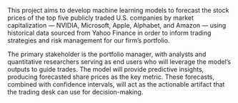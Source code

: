 This project aims to develop machine learning models to forecast the stock prices of the top five publicly traded U.S. companies by market capitalization — NVIDIA, Microsoft, Apple, Alphabet, and Amazon — using historical data sourced from Yahoo Finance in order to inform trading strategies and risk management for our firm’s portfolio.

The primary stakeholder is the portfolio manager, with analysts and quantitative researchers serving as end users who will leverage the model’s outputs to guide trades. The model will provide predictive insights, producing forecasted share prices as the key metric. These forecasts, combined with confidence intervals, will act as the actionable artifact that the trading desk can use for decision-making.